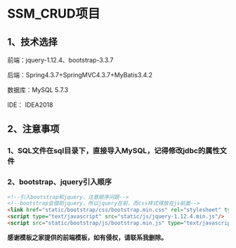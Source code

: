 

# SSM_CRUD项目

## 1、技术选择

前端：jquery-1.12.4、bootstrap-3.3.7

后端：Spring4.3.7+SpringMVC4.3.7+MyBatis3.4.2

数据库：MySQL 5.7.3

IDE： IDEA2018



## 2、注意事项

### 1、SQL文件在sql目录下，直接导入MySQL，记得修改jdbc的属性文件

### 2、bootstrap、jquery引入顺序

```html
<!--引入bootstrap和jquery，注意顺序问题-->
<!--bootstrap会借助jquery，所以jquery在前，而css样式得放在js前面-->
<link href="static/bootstrap/css/bootstrap.min.css" rel="stylesheet" type="text/css">
<script type="text/javascript" src="static/js/jquery-1.12.4.min.js"/>
<script src="static/bootstrap/js/bootstrap.min.js" type="text/javascript"></script>
```



**感谢模板之家提供的前端模板，如有侵权，请联系我删除。**
